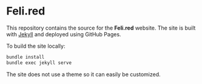 # Feli.red

This repository contains the source for the **Feli.red** website.
The site is built with [Jekyll](https://jekyllrb.com) and deployed
using GitHub Pages.

To build the site locally:

```bash
bundle install
bundle exec jekyll serve
```

The site does not use a theme so it can easily be customized.
